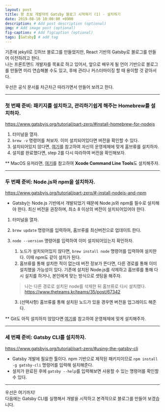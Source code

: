 ```yaml
---
layout: post
title: 왕 초보 개발자의 Gatsby 블로그 시작하기 (1) - 설치하기
date: 2019-08-10 10:00:00 +0900
description: # Add post description (optional)
img: # Add image post (optional)
fig-caption: # Add figcaption (optional)
tags: [Gatsby] # add tag
---
```


기존에 jekyll로 깃허브 블로그를 만들었지만, React 기반의 Gatsby로 블로그를 만들어 이전하려고 한다.  
나는 프론트앤드 개발자를 목표로 하고 있어서, 앞으로 배우게 될 언어 기반으로 블로그를 만들면 미리 연습해볼 수도 있고,
후에 관리나 커스터마이징 할 때 용이할 것 같아서다.  

우선은 공식 문서를 차근차근 따라가면서 만들어 보려고 한다.

---
### 첫 번째 준비: 패키지를 설치하고, 관리하기쉽게 해주는 Homebrew를 설치하자.
https://www.gatsbyjs.org/tutorial/part-zero/#install-homebrew-for-nodejs

1. 터미널을 열자.
2. `brew -v` 명령어를 쳐보자.
이미 설치되어있다면 버전을 확인할 수 있다.
3. 설치되어있지 않다면, [여기](https://docs.brew.sh/Installation)를 참고하여 자신의 운영제체에 맞게 홈브류를 설치하자.
4. 설치를 완료했다면, step 2를 다시 따라하여 버전을 확인해보자.

** MacOS 유저라면, [여기](https://www.gatsbyjs.org/tutorial/part-zero/#mac-users-install-xcode-command-line-tools)를 참고하여 **Xcode Command Line Tools**도 설치해주자.

---
### 두 번째 준비: Node.js와 npm을 설치하자.
https://www.gatsbyjs.org/tutorial/part-zero/#-install-nodejs-and-npm

* Gatsby는 Node.js 기반에서 개발되었기 때문에 Node.js와 npm를 필수로 설치해야 한다.
최신 버전을 권장하며, 최소 8 이상의 버전이 설치되어있어야 한다.
1. 터미널을 열자.
2. `brew update` 명령어를 입력하여, 홈브류를 최신버전으로 업데이트 한다.
3. `node --version` 명령어를 입력하여 이미 설치되어있는지 확인하자.
    1. 노드가 설치되어있지 않다면, `brew install node` 명령어를 입력하여 설치한다. 이때 npm도 같이 설치가 된다.
    2. 홈브류를 통해 설치한 적이 없는데 버전 정보가 뜬다면, 다른 경로를 통해 이미 설치했을 가능성이 있다. 기존에 설치된 Node.js를 삭제하고 홈브류를 통해 다시 설치를 하거나, 본인에게 맞는 방식으로 셋팅을 해주자.  
    >나는 다른 경로로 설치된 node를 삭제한 뒤 홈브류로 다시 설치했다.
https://www.theteams.kr/teams/35/post/67342

    3. (선택사항) 홈브류를 통해 설치된 노드가 있을 경우엔 버전을 업그레이드 해준다.

** Git도 아직 설치하지 않았다면 [여기](https://www.gatsbyjs.org/tutorial/part-zero/#install-git)를 참고하여 운영체제에 맞게 설치해주자.

---
### 세 번째 준비: Gatsby CLI를 설치하자.
https://www.gatsbyjs.org/tutorial/part-zero/#using-the-gatsby-cli

* Gatsby 개발에 필요한 툴이다. npm 기반으로 제작된 패키지이므로 `npm install -g gatsby-cli` 명령어를 입력해 설치해준다.
* 설치가 완료된 후에 `gatsby --help`를 입력해보면 사용할 수 있는 명령어를 확인할 수 있다.

--- 
우선은 여기까지!  
다음에는 Gatsby CLI를 실행해서 개발을 시작하고 본격적으로 블로그를 만들어 보겠습니다.